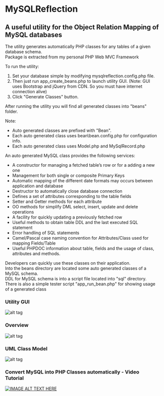 # MySQLReflection
## A useful utility for the Object Relation Mapping of MySQL databases
The utility generates automatically PHP classes for any tables of a given database
schema.<br>
Package is extracted from my personal PHP Web MVC Framework<br>

To run the utility:

1) Set your database simple by modifying mysqlreflection.config.php file.
2) Then just run app_create_beans.php to launch utility GUI. (Note: GUI uses Bootstrap and jQuery from CDN. So you must have internet connection alive)
3) Click "Generate Classes" button.

After running the utility you will find all generated classes into "beans"
folder.

Note:
- Auto generated classes are prefixed with "Bean".
- Each auto generated class uses bean\bean.config.php for configuration info.
- Each auto generated class uses Model.php and MySqlRecord.php


An auto generated MySQL class provides the following services:<br>
<ul>
    <li>A constructor for managing a fetched table’s row or for a adding a new one</li>
    <li>Management for both single or composite Primary Keys</li>
    <li>Automatic mapping of the different date formats may occurs between
        application and database</li>
    <li>Destructor to automatically close database connection</li>
    <li>Defines a set of attributes corresponding to the table fields</li>
    <li>Setter and Getter methods for each attribute</li>
    <li>OO methods for simplify DML select, insert, update and delete operations</li>
    <li>A facility for quickly updating a previously fetched row</li>
    <li>Useful methods to obtain table DDL and the last executed SQL statement</li>
    <li>Error handling of SQL statements</li>
    <li>Camel/Pascal case naming convention for Attributes/Class used for mapping
        Fields/Table</li>
    <li>Useful PHPDOC information about table, fields and the usage of class,
        attributes and methods.</li>
</ul>
Developers can quickly use these classes on their application.<br>
Into the beans directory are located some auto generated classes of a MySQL schema.<br>
DDL for MySQL schema is into a script file located into "sql" directory.<br>
There is also a simple tester script "app_run_bean.php" for showing usage of a generated class<br>

### Utility GUI
![alt tag](https://raw.githubusercontent.com/rcarvello/mysqlreflection/master/docs/gui.png)

### Overview
![alt tag](https://raw.githubusercontent.com/rcarvello/mysqlreflection/master/docs/MySQLReflection.png)

### UML Class Model
![alt tag](https://raw.githubusercontent.com/rcarvello/mysqlreflection/master/docs/UMLClassModel.png)

### Convert MySQL into PHP Classes automatically - Video Tutorial
[![IMAGE ALT TEXT HERE](https://i.ytimg.com/vi/7Aa_k_hWDYk/hqdefault.jpg?custom=true&w=196&h=110&stc=true&jpg444=true&jpgq=90&sp=68&sigh=3wURVxGteSMWeF9OtZCnrOpeVRk)](https://www.youtube.com/watch?v=7Aa_k_hWDYk)
